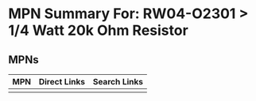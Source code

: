 



# MPN Summary For: RW04-O2301 > 1/4 Watt 20k Ohm Resistor

## MPNs
  

|MPN|Direct Links|Search Links|
| :--- | :--- | :--- |
||||
